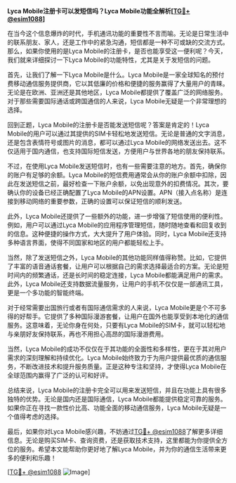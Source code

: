 **Lyca Mobile注册卡可以发短信吗？Lyca Mobile功能全解析[[TG💪+ @esim1088](https://t.me/s/esim1088)]**

在当今这个信息爆炸的时代，手机通讯功能的重要性不言而喻。无论是日常生活中的联系朋友、家人，还是工作中的紧急沟通，短信都是一种不可或缺的交流方式。那么，如果你使用的是Lyca Mobile的注册卡，是否也能享受这一便利呢？今天，我们就来详细探讨一下Lyca Mobile的功能特性，尤其是关于发短信的问题。

首先，让我们了解一下Lyca Mobile是什么。Lyca Mobile是一家全球知名的预付费移动通信服务提供商，它以其低廉的价格和便捷的服务赢得了大量用户的青睐。无论是在欧洲、亚洲还是其他地区，Lyca Mobile都提供了覆盖广泛的网络服务。对于那些需要国际通话或跨国通信的人来说，Lyca Mobile无疑是一个非常理想的选择。

回到正题，Lyca Mobile的注册卡是否能发送短信呢？答案是肯定的！Lyca Mobile的用户可以通过其提供的SIM卡轻松地发送短信。无论是普通的文字消息，还是包含表情符号或图片的消息，都可以通过Lyca Mobile的网络发送出去。这不仅适用于国内通信，也支持国际短信发送，方便用户与世界各地的朋友保持联系。

不过，在使用Lyca Mobile发送短信时，也有一些需要注意的地方。首先，确保你的账户有足够的余额。Lyca Mobile的短信费用通常会从你的账户余额中扣除，因此在发送短信之前，最好检查一下账户余额，以免出现意外的扣费情况。其次，要确认你的设备已经正确配置了Lyca Mobile的APN设置。APN（接入点名称）是连接到移动网络的重要参数，正确的设置可以保证短信的顺利发送。

此外，Lyca Mobile还提供了一些额外的功能，进一步增强了短信使用的便利性。例如，用户可以通过Lyca Mobile的应用程序管理短信，随时随地查看和回复收到的信息。这种便捷的操作方式，大大提升了用户体验。同时，Lyca Mobile还支持多种语言界面，使得不同国家和地区的用户都能轻松上手。

当然，除了发送短信之外，Lyca Mobile的其他功能同样值得称赞。比如，它提供了丰富的语音通话套餐，让用户可以根据自己的需求选择最适合的方案。无论是短时间内的频繁通话，还是长时间的稳定连接，Lyca Mobile都能满足用户的需求。此外，Lyca Mobile还支持数据流量服务，让用户的手机不仅仅是一部通讯工具，更是一个多功能的智能终端。

对于经常需要出国旅行或者有国际通信需求的人来说，Lyca Mobile更是个不可多得的好帮手。它提供了多种国际漫游套餐，让用户在国外也能享受到本地化的通信服务。这意味着，无论你身在何处，只要有Lyca Mobile的SIM卡，就可以轻松地与亲朋好友保持联系，再也不用担心高昂的国际漫游费用。

当然，Lyca Mobile的成功不仅仅在于其功能的全面性和多样性，更在于其对用户需求的深刻理解和持续优化。Lyca Mobile始终致力于为用户提供最优质的通信服务，不断改进技术和提升服务质量。正是这种专注和坚持，才使得Lyca Mobile在全球范围内赢得了广泛的认可和好评。

总结来说，Lyca Mobile的注册卡完全可以用来发送短信，并且在功能上具有很多独特的优势。无论是国内还是国际通信，Lyca Mobile都能提供稳定可靠的服务。如果你正在寻找一款性价比高、功能全面的移动通信服务，Lyca Mobile无疑是一个值得考虑的选择。

最后，如果你对Lyca Mobile感兴趣，不妨通过[TG💪+ @esim1088](https://t.me/s/esim1088)了解更多详细信息。无论是购买SIM卡、查询资费，还是获取技术支持，这里都能为你提供全方位的服务。希望本文能帮助你更好地了解Lyca Mobile，并为你的通信生活带来更多的便利和乐趣！

[[TG💪+ @esim1088](https://t.me/s/esim1088) ![Image](https://i.postimg.cc/4NQfJmqS/Snipaste-2025-05-13-00-14-12.png)]